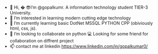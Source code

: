 - 👋 Hi, �
  😎I’m @gopalkumr. A information technology student TIER-3 University.
- 👀 I’m interested in learning modern cutting edge technology
- 🌱 I’m currently learning basic DotNet MSSQL PYTHON CPP (obiviously html, css, js).
- 💞️ I’m looking to collaborate on python
  💻 Looking for some friend for collaboration on diffrent project
- 📫 contact me at linkedin https://www.linkedin.com/in/gopalkumar0/ 

<!---
gopalkumr/gopalkumr is a ✨ special ✨ repository because its `README.md` (this file) appears on your GitHub profile.
You can click the Preview link to take a look at your changes.
--->
